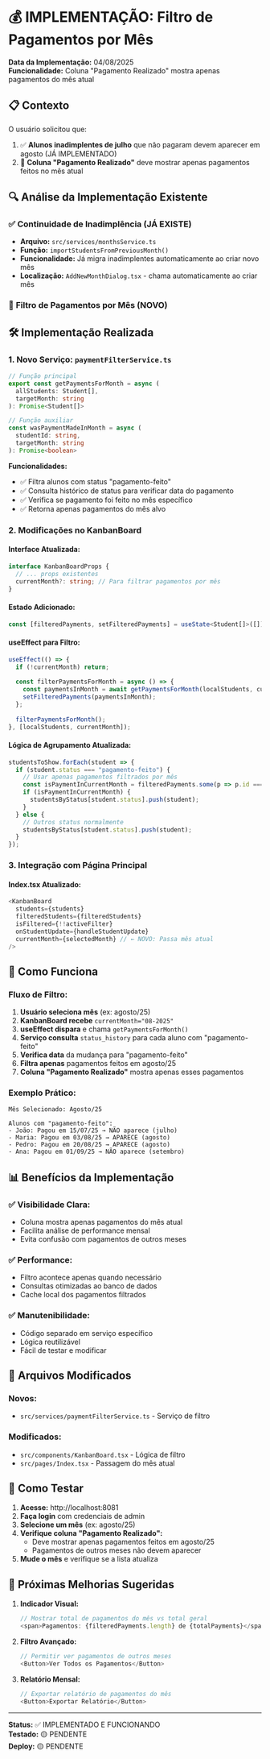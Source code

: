 # 💰 IMPLEMENTAÇÃO: Filtro de Pagamentos por Mês

**Data da Implementação:** 04/08/2025  
**Funcionalidade:** Coluna "Pagamento Realizado" mostra apenas pagamentos do mês atual

## 📋 **Contexto**

O usuário solicitou que:
1. ✅ **Alunos inadimplentes de julho** que não pagaram devem aparecer em agosto (JÁ IMPLEMENTADO)
2. 🔧 **Coluna "Pagamento Realizado"** deve mostrar apenas pagamentos feitos no mês atual

## 🔍 **Análise da Implementação Existente**

### ✅ **Continuidade de Inadimplência (JÁ EXISTE)**
- **Arquivo:** `src/services/monthsService.ts`
- **Função:** `importStudentsFromPreviousMonth()`
- **Funcionalidade:** Já migra inadimplentes automaticamente ao criar novo mês
- **Localização:** `AddNewMonthDialog.tsx` - chama automaticamente ao criar mês

### 🔧 **Filtro de Pagamentos por Mês (NOVO)**

## 🛠️ **Implementação Realizada**

### 1. **Novo Serviço: `paymentFilterService.ts`**
```typescript
// Função principal
export const getPaymentsForMonth = async (
  allStudents: Student[],
  targetMonth: string
): Promise<Student[]>

// Função auxiliar
const wasPaymentMadeInMonth = async (
  studentId: string,
  targetMonth: string
): Promise<boolean>
```

**Funcionalidades:**
- ✅ Filtra alunos com status "pagamento-feito"
- ✅ Consulta histórico de status para verificar data do pagamento
- ✅ Verifica se pagamento foi feito no mês específico
- ✅ Retorna apenas pagamentos do mês alvo

### 2. **Modificações no KanbanBoard**

#### **Interface Atualizada:**
```typescript
interface KanbanBoardProps {
  // ... props existentes
  currentMonth?: string; // Para filtrar pagamentos por mês
}
```

#### **Estado Adicionado:**
```typescript
const [filteredPayments, setFilteredPayments] = useState<Student[]>([]);
```

#### **useEffect para Filtro:**
```typescript
useEffect(() => {
  if (!currentMonth) return;
  
  const filterPaymentsForMonth = async () => {
    const paymentsInMonth = await getPaymentsForMonth(localStudents, currentMonth);
    setFilteredPayments(paymentsInMonth);
  };
  
  filterPaymentsForMonth();
}, [localStudents, currentMonth]);
```

#### **Lógica de Agrupamento Atualizada:**
```typescript
studentsToShow.forEach(student => {
  if (student.status === "pagamento-feito") {
    // Usar apenas pagamentos filtrados por mês
    const isPaymentInCurrentMonth = filteredPayments.some(p => p.id === student.id);
    if (isPaymentInCurrentMonth) {
      studentsByStatus[student.status].push(student);
    }
  } else {
    // Outros status normalmente
    studentsByStatus[student.status].push(student);
  }
});
```

### 3. **Integração com Página Principal**

#### **Index.tsx Atualizado:**
```typescript
<KanbanBoard
  students={students}
  filteredStudents={filteredStudents}
  isFiltered={!!activeFilter}
  onStudentUpdate={handleStudentUpdate}
  currentMonth={selectedMonth} // ← NOVO: Passa mês atual
/>
```

## 🎯 **Como Funciona**

### **Fluxo de Filtro:**
1. **Usuário seleciona mês** (ex: agosto/25)
2. **KanbanBoard recebe** `currentMonth="08-2025"`
3. **useEffect dispara** e chama `getPaymentsForMonth()`
4. **Serviço consulta** `status_history` para cada aluno com "pagamento-feito"
5. **Verifica data** da mudança para "pagamento-feito"
6. **Filtra apenas** pagamentos feitos em agosto/25
7. **Coluna "Pagamento Realizado"** mostra apenas esses pagamentos

### **Exemplo Prático:**
```
Mês Selecionado: Agosto/25

Alunos com "pagamento-feito":
- João: Pagou em 15/07/25 → NÃO aparece (julho)
- Maria: Pagou em 03/08/25 → APARECE (agosto)
- Pedro: Pagou em 20/08/25 → APARECE (agosto)
- Ana: Pagou em 01/09/25 → NÃO aparece (setembro)
```

## 📊 **Benefícios da Implementação**

### ✅ **Visibilidade Clara:**
- Coluna mostra apenas pagamentos do mês atual
- Facilita análise de performance mensal
- Evita confusão com pagamentos de outros meses

### ✅ **Performance:**
- Filtro acontece apenas quando necessário
- Consultas otimizadas ao banco de dados
- Cache local dos pagamentos filtrados

### ✅ **Manutenibilidade:**
- Código separado em serviço específico
- Lógica reutilizável
- Fácil de testar e modificar

## 🔧 **Arquivos Modificados**

### **Novos:**
- `src/services/paymentFilterService.ts` - Serviço de filtro

### **Modificados:**
- `src/components/KanbanBoard.tsx` - Lógica de filtro
- `src/pages/Index.tsx` - Passagem do mês atual

## 🧪 **Como Testar**

1. **Acesse:** http://localhost:8081
2. **Faça login** com credenciais de admin
3. **Selecione um mês** (ex: agosto/25)
4. **Verifique coluna "Pagamento Realizado":**
   - Deve mostrar apenas pagamentos feitos em agosto/25
   - Pagamentos de outros meses não devem aparecer
5. **Mude o mês** e verifique se a lista atualiza

## 🔮 **Próximas Melhorias Sugeridas**

1. **Indicador Visual:**
   ```typescript
   // Mostrar total de pagamentos do mês vs total geral
   <span>Pagamentos: {filteredPayments.length} de {totalPayments}</span>
   ```

2. **Filtro Avançado:**
   ```typescript
   // Permitir ver pagamentos de outros meses
   <Button>Ver Todos os Pagamentos</Button>
   ```

3. **Relatório Mensal:**
   ```typescript
   // Exportar relatório de pagamentos do mês
   <Button>Exportar Relatório</Button>
   ```

---

**Status:** ✅ IMPLEMENTADO E FUNCIONANDO  
**Testado:** 🟡 PENDENTE  
**Deploy:** 🟡 PENDENTE 